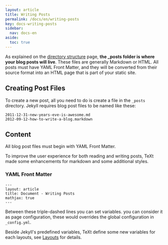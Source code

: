 ```yaml
---
layout: article
title: Writing Posts
permalink: /docs/en/writing-posts
key: docs-writing-posts
sidebar:
  nav: docs-en
aside:
  toc: true
---
```


As explained on the [directory structure](https://jekyllrb.com/docs/structure/) page, **the _posts folder is where your blog posts will live**. These files are generally Markdown or HTML. All posts must have YAML Front Matter, and they will be converted from their source format into an HTML page that is part of your static site.

<!--more-->

## Creating Post Files

To create a new post, all you need to do is create a file in the `_posts` directory. Jekyll requires blog post files to be named like these:

    2011-12-31-new-years-eve-is-awesome.md
    2012-09-12-how-to-write-a-blog.markdown

## Content

All blog post files must begin with YAML Front Matter.

To improve the user experience for both reading and writing posts, TeXt made some enhancements for markdown and some additional styles.

### YAML Front Matter

    ---
    layout: article
    title: Document - Writing Posts
    mathjax: true
    ---

Between these triple-dashed lines you can set variables. you can consider it as page configuration, these would overrides the global configuration in ``_config.yml``.

Beside Jekyll's predefined variables, TeXt define some new variables for each layouts, see [Layouts](https://tianqi.name/jekyll-TeXt-theme/docs/en/layouts) for details.